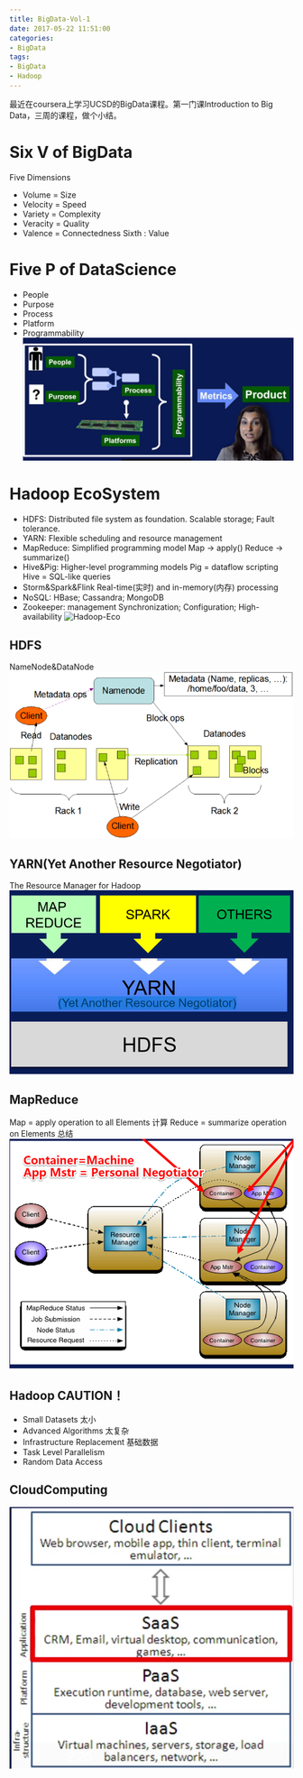 ```yaml
---
title: BigData-Vol-1
date: 2017-05-22 11:51:00
categories: 
- BigData
tags:
- BigData
- Hadoop
---
```


最近在coursera上学习UCSD的BigData课程。第一门课Introduction to Big Data，三周的课程，做个小结。

<!--more-->

# Six V of BigData

Five Dimensions
* Volume = Size
* Velocity = Speed
* Variety = Complexity
* Veracity = Quality
* Valence = Connectedness
Sixth : Value

# Five P of DataScience
* People
* Purpose
* Process
* Platform
* Programmability
![5P](BigData-Vol-1/5P.png) 

# Hadoop EcoSystem
* HDFS:
     Distributed file system as foundation.
     Scalable storage; Fault tolerance.
* YARN:
     Flexible scheduling and  resource management
* MapReduce:
     Simplified programming model
     Map -> apply()
     Reduce -> summarize()
* Hive&Pig:
     Higher-level programming models
     Pig = dataflow scripting
     Hive = SQL-like queries
* Storm&Spark&Flink
     Real-time(实时) and in-memory(内存) processing
* NoSQL:
     HBase; Cassandra; MongoDB
* Zookeeper: management
     Synchronization; Configuration; High-availability
![Hadoop-Eco](BigData-Vol-1/Hadoop-Eco.png) 

## HDFS 
NameNode&DataNode
![NameNode&DataNode](BigData-Vol-1/NameNode&DataNode.png) 

## YARN(Yet Another Resource Negotiator)
The Resource Manager for Hadoop
![YARN](BigData-Vol-1/YARN.png) 
	
## MapReduce
Map = apply operation to all Elements   计算
Reduce = summarize operation on Elements 总结
![MapReduce](BigData-Vol-1/MapReduce.png) 

## Hadoop CAUTION！
* Small Datasets	太小
* Advanced Algorithms	太复杂
* Infrastructure Replacement	基础数据
* Task Level Parallelism
* Random Data Access

## CloudComputing
![CloudComput](BigData-Vol-1/CloudComput.png) 